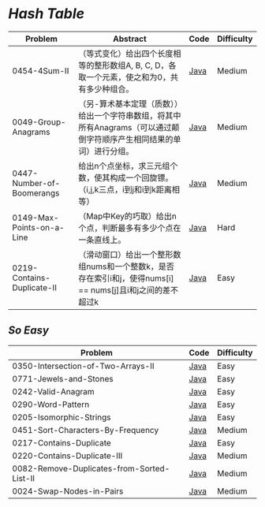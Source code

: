 # *Hash Table*

|Problem|Abstract|Code|Difficulty|
| --- | --- | --- | --- |
|0454-4Sum-II|（等式变化）给出四个长度相等的整形数组A, B, C, D，各取一个元素，使之和为0，共有多少种组合。|[Java](../LeetCode/Java/0454-4Sum-II/src)|Medium|
|0049-Group-Anagrams|（另-算术基本定理（质数））给出一个字符串数组，将其中所有Anagrams（可以通过颠倒字符顺序产生相同结果的单词）进行分组。|[Java](../LeetCode/Java/0049-Group-Anagrams/src)|Medium|
|0447-Number-of-Boomerangs|给出n个点坐标，求三元组个数，使其构成一个回旋镖。（i,j,k三点，i到j和i到k距离相等）|[Java](../LeetCode/Java/0447-Number-of-Boomerangs/src)|Medium|
|0149-Max-Points-on-a-Line|（Map中Key的巧取）给出n个点，判断最多有多少个点在一条直线上。|[Java](../LeetCode/Java/0149-Max-Points-on-a-Line/src)|Hard|
|0219-Contains-Duplicate-II|（滑动窗口）给出一个整形数组nums和一个整数k，是否存在索引i和j，使得nums[i] == nums[j]且i和j之间的差不超过k|[Java](../LeetCode/Java/0219-Contains-Duplicate-II/src)|Easy|

## *So Easy*
|Problem|Code|Difficulty|
| --- | --- | --- |
|0350-Intersection-of-Two-Arrays-II|[Java](../LeetCode/Java/0350-Intersection-of-Two-Arrays-II/src)|Easy|
|0771-Jewels-and-Stones|[Java](../LeetCode/Java/0771-Jewels-and-Stones/src)|Easy|
|0242-Valid-Anagram|[Java](../LeetCode/Java/0242-Valid-Anagram/src)|Easy|
|0290-Word-Pattern|[Java](../LeetCode/Java/0290-Word-Pattern/src)|Easy|
|0205-Isomorphic-Strings|[Java](../LeetCode/Java/0205-Isomorphic-Strings/src)|Easy|
|0451-Sort-Characters-By-Frequency|[Java](../LeetCode/Java/0451-Sort-Characters-By-Frequency/src)|Medium|
|0217-Contains-Duplicate|[Java](../LeetCode/Java/0217-Contains-Duplicate/src)|Easy|
|0220-Contains-Duplicate-III|[Java](../LeetCode/Java/0220-Contains-Duplicate-III/src)|Medium|
|0082-Remove-Duplicates-from-Sorted-List-II|[Java](../LeetCode/Java/0082-Remove-Duplicates-from-Sorted-List-II/src)|Medium|
|0024-Swap-Nodes-in-Pairs|[Java](../LeetCode/Java/0024-Swap-Nodes-in-Pairs/src)|Medium|